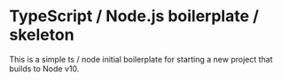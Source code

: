 # TypeScript / Node.js boilerplate / skeleton

This is a simple ts / node initial boilerplate for starting a new project that builds to Node v10.
